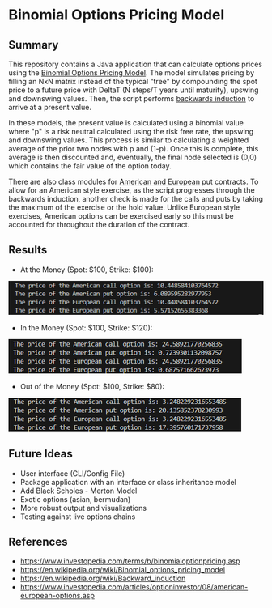 # Binomial Options Pricing Model

## Summary

This repository contains a Java application that can calculate options prices using the [Binomial Options Pricing Model](https://en.wikipedia.org/wiki/Binomial_options_pricing_model). The model simulates pricing by filling an NxN matrix instead of the typical "tree" by compounding the spot price to a future price with DeltaT (N steps/T years until maturity), upswing and downswing values. Then, the script performs [backwards induction](https://en.wikipedia.org/wiki/Backward_induction) to arrive at a present value.

In these models, the present value is calculated using a binomial value where "p" is a risk neutral calculated using the risk free rate, the upswing and downswing values. This process is similar to calculating a weighted average of the prior two nodes with p and (1-p). Once this is complete, this average is then discounted and, eventually, the final node selected is (0,0) which contains the fair value of the option today.

There are also class modules for [American and European](https://www.investopedia.com/articles/optioninvestor/08/american-european-options.asp) put contracts. To allow for an American style exercise, as the script progresses through the backwards induction, another check is made for the calls and puts by taking the maximum of the exercise or the hold value. Unlike European style exercises, American options can be exercised early so this must be accounted for throughout the duration of the contract.

## Results
- At the Money (Spot: $100, Strike: $100):
  
![alt text](https://github.com/amason445/binomial_options_pricing_model/blob/main/at%20the%20money.png)
- In the Money (Spot: $100, Strike: $120):
  
![alt text](https://github.com/amason445/binomial_options_pricing_model/blob/main/in%20the%20money.png)
- Out of the Money (Spot: $100, Strike: $80):

![alt text](https://github.com/amason445/binomial_options_pricing_model/blob/main/out%20of%20the%20money.png)

## Future Ideas
- User interface (CLI/Config File)
- Package application with an interface or class inheritance model
- Add Black Scholes - Merton Model
- Exotic options (asian, bermudan)
- More robust output and visualizations
- Testing against live options chains

## References
- https://www.investopedia.com/terms/b/binomialoptionpricing.asp
- https://en.wikipedia.org/wiki/Binomial_options_pricing_model
- https://en.wikipedia.org/wiki/Backward_induction
- https://www.investopedia.com/articles/optioninvestor/08/american-european-options.asp
 
